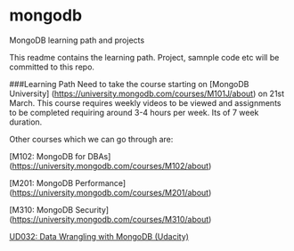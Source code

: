 # mongodb
MongoDB learning path and projects


This readme contains the learning path.
Project, samnple code etc will be committed to this repo.


###Learning Path
Need to take the course starting on [MongoDB University] (https://university.mongodb.com/courses/M101J/about) on 21st March.
This course requires weekly videos to be viewed and assignments to be completed requiring around 3-4 hours per week. Its of 7 week duration.


Other courses which we can go through are:

[M102: MongoDB for DBAs] (https://university.mongodb.com/courses/M102/about)

[M201: MongoDB Performance] (https://university.mongodb.com/courses/M201/about)

[M310: MongoDB Security] (https://university.mongodb.com/courses/M310/about)

[UD032: Data Wrangling with MongoDB (Udacity)](https://www.udacity.com/course/ud032)
